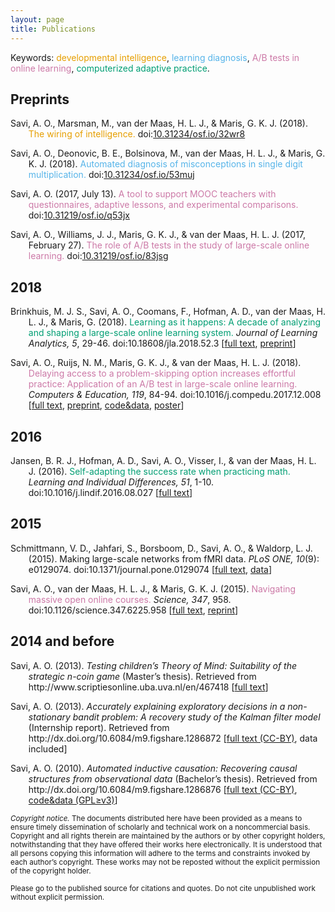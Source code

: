 ```yaml
---
layout: page
title: Publications
---
```


Keywords: <font color="#E69F00">developmental intelligence</font>, <font color="#56B4E9">learning diagnosis</font>, <font color="#CC79A7">A/B tests in online learning</font>, <font color="#009E73">computerized adaptive practice</font>.

<!---
<a href="/assets/bibliography.bib">bibtex</a>
-->

## Preprints

<!---

#### In press

#### Submitted or under revision

<p style="margin-left: .3in; text-indent: -.3in;">
 Brinkhuis, M. J. S., Savi, A. O., Coomans, F., Hofman, A. D., van der Maas, H. L. J., & Maris, G. (2015).
 <font color="#009E73"><em>Learning as it happens: Advances in computerized adaptive practice.</em></font>
 Manuscript submitted for publication. [<a href="https://www.dropbox.com/s/7vlkjudfkelj3l5/LearningAsItHappens_Preprint.pdf?dl=0">preprint</a>]
</p>

#### In preparation

<p style="margin-left: .3in; text-indent: -.3in;">
 Brinkhuis, M. J. S., Savi, A. O., Coomans, F., Hofman, A. D., van der Maas, H. L. J., & Maris, G. (2015).
 <font color="#009E73"><em>Learning as it happens: Advances in computerized adaptive practice.</em></font>
 Manuscript in preparation. [<a href="https://www.dropbox.com/s/7vlkjudfkelj3l5/LearningAsItHappens_Preprint.pdf?dl=0">preprint</a>]
</p>

#### Archived

-->

<!---
<p style="margin-left: .3in; text-indent: -.3in;">
 Brinkhuis, M. J. S., Savi, A. O., Coomans, F., Hofman, A. D., van der Maas, H. L. J., & Maris, G. (2017).
 <font color="#009E73">Learning as it happens: Advances in computerized adaptive practice.</font>
 doi:
</p>
-->

<p style="margin-left: .3in; text-indent: -.3in;">
 Savi, A. O., Marsman, M., van der Maas, H. L. J., & Maris, G. K. J. (2018).
 <font color="#E69F00">The wiring of intelligence.</font>
 doi:<a href="https://dx.doi.org/10.31234/osf.io/32wr8">10.31234/osf.io/32wr8</a>
</p>

<p style="margin-left: .3in; text-indent: -.3in;">
 Savi, A. O., Deonovic, B. E., Bolsinova, M., van der Maas, H. L. J., & Maris, G. K. J. (2018).
 <font color="#56B4E9">Automated diagnosis of misconceptions in single digit multiplication.</font>
 doi:<a href="https://dx.doi.org/10.31234/osf.io/53muj">10.31234/osf.io/53muj</a>
</p>

<p style="margin-left: .3in; text-indent: -.3in;">
 Savi, A. O. (2017, July 13).
 <font color="#CC79A7">A tool to support MOOC teachers with questionnaires, adaptive lessons, and experimental comparisons.</font>
 doi:<a href="http://dx.doi.org/10.31219/osf.io/q53jx">10.31219/osf.io/q53jx</a>
</p>

<p style="margin-left: .3in; text-indent: -.3in;">
 Savi, A. O., Williams, J. J., Maris, G. K. J., & van der Maas, H. L. J. (2017, February 27).
 <font color="#CC79A7">The role of A/B tests in the study of large-scale online learning.</font>
 doi:<a href="https://dx.doi.org/10.31219/osf.io/83jsg">10.31219/osf.io/83jsg</a>
</p>

## 2018

<p style="margin-left: .3in; text-indent: -.3in;">
 Brinkhuis, M. J. S., Savi, A. O., Coomans, F., Hofman, A. D., van der Maas, H. L. J., & Maris, G. (2018).
 <font color="#009E73">Learning as it happens: A decade of analyzing and shaping a large-scale online learning system.</font>
 <em>Journal of Learning Analytics, 5</em>, 29-46. doi:10.18608/jla.2018.52.3 [<a href="https://dx.doi.org/10.18608/jla.2018.52.3">full text</a>, <a href="https://dx.doi.org/10.31234/osf.io/g4z85">preprint</a>]
</p>

<p style="margin-left: .3in; text-indent: -.3in;">
 Savi, A. O., Ruijs, N. M., Maris, G. K. J., & van der Maas, H. L. J. (2018).
 <font color="#CC79A7">Delaying access to a problem-skipping option increases effortful practice: Application of an A/B test in large-scale online learning.</font>
 <em>Computers & Education, 119</em>, 84-94. doi:10.1016/j.compedu.2017.12.008 [<a href="https://dx.doi.org/10.1016/j.compedu.2017.12.008">full text</a>, <a href="https://dx.doi.org/10.31235/osf.io/m6jqe">preprint</a>, <a href="https://osf.io/z88wh/">code&data</a>, <a href="/assets/talks/2017_Poster_IOPS/poster.pdf">poster</a>]
</p>

## 2016

<p style="margin-left: .3in; text-indent: -.3in;">
 Jansen, B. R. J., Hofman, A. D., Savi, A. O., Visser, I., & van der Maas, H. L. J. (2016).
 <font color="#009E73">Self-adapting the success rate when practicing math.</font>
 <em>Learning and Individual Differences, 51</em>, 1-10. doi:10.1016/j.lindif.2016.08.027 [<a href="http://dx.doi.org/10.1016/j.lindif.2016.08.027">full text</a>]
</p>

## 2015

<p style="margin-left: .3in; text-indent: -.3in;">
 Schmittmann, V. D., Jahfari, S., Borsboom, D., Savi, A. O., & Waldorp, L. J. (2015).
 Making large-scale networks from fMRI data.
 <em>PLoS ONE, 10</em>(9): e0129074. doi:10.1371/journal.pone.0129074 [<a href="http://dx.doi.org/10.1371/journal.pone.0129074">full text</a>, <a href="http://persistent-identifier.nl/?identifier=urn:nbn:nl:ui:13-okb6-1d">data</a>]
</p>

<p style="margin-left: .3in; text-indent: -.3in;">
 Savi, A. O., van der Maas, H. L. J., & Maris, G. K. J. (2015).
 <font color="#CC79A7">Navigating massive open online courses.</font>
 <em>Science, 347</em>, 958. doi:10.1126/science.347.6225.958 [<a href="http://www.sciencemag.org/cgi/content/full/347/6225/958?ijkey=Cvwc9s8Vmj7jM&amp;keytype=ref&amp;siteid=sci">full text</a>, <a href="http://www.sciencemag.org/cgi/rapidpdf/347/6225/958?ijkey=Cvwc9s8Vmj7jM&amp;keytype=ref&amp;siteid=sci">reprint</a>]
</p>

## 2014 and before

<p style="margin-left: .3in; text-indent: -.3in;">
 Savi, A. O. (2013).
 <em>Testing children’s Theory of Mind: Suitability of the strategic n-coin game</em> (Master’s thesis).
 Retrieved from http://www.scriptiesonline.uba.uva.nl/en/467418 [<a href="http://www.scriptiesonline.uba.uva.nl/en/467418">full text</a>]
</p>

<p style="margin-left: .3in; text-indent: -.3in;">
 Savi, A. O. (2013).
 <em>Accurately explaining exploratory decisions in a non-stationary bandit problem: A recovery study of the Kalman filter model</em> (Internship report).
 Retrieved from http://dx.doi.org/10.6084/m9.figshare.1286872 [<a href="http://dx.doi.org/10.6084/m9.figshare.1286872">full text (CC-BY)</a>, data included]
</p>

<p style="margin-left: .3in; text-indent: -.3in;">
 Savi, A. O. (2010).
 <em>Automated inductive causation: Recovering causal structures from observational data</em> (Bachelor’s thesis).
 Retrieved from http://dx.doi.org/10.6084/m9.figshare.1286876 [<a href="http://dx.doi.org/10.6084/m9.figshare.1286876">full text (CC-BY)</a>, <a href="http://dx.doi.org/10.6084/m9.figshare.1286876">code&data (GPL≥v3)</a>]
</p>

<p class="message">
<small>
<em>Copyright notice.</em> The documents distributed here have been provided as a means to ensure timely dissemination of scholarly and technical work on a noncommercial basis. Copyright and all rights therein are maintained by the authors or by other copyright holders, notwithstanding that they have offered their works here electronically. It is understood that all persons copying this information will adhere to the terms and constraints invoked by each author’s copyright. These works may not be reposted without the explicit permission of the copyright holder.

Please go to the published source for citations and quotes. Do not cite unpublished work without explicit permission.
</small>
</p>